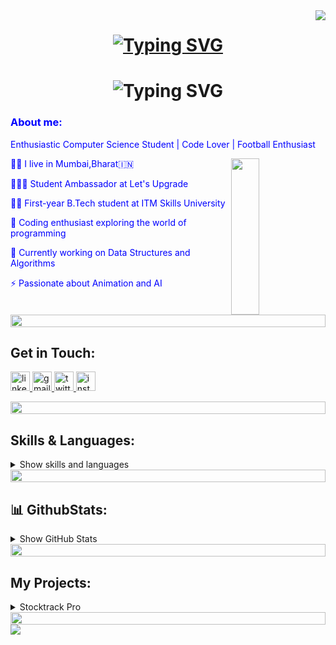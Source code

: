 <img align="right" src="https://visitor-badge.laobi.icu/badge?page_id=husainhakim.husainhakim" />
 <h1 align="center">
<a href="https://git.io/typing-svg"><img src="https://readme-typing-svg.herokuapp.com?font=Press+Start+2P&size=25&pause=1000&color=733FD0&random=false&width=690&height=64&lines=WELCOME+TO+MY+++PROFILE;" alt="Typing SVG" /></a>
</h1>
<h1 align="center"
<a href="https://git.io/typing-svg"><img src="https://readme-typing-svg.herokuapp.com?font=Press+Start+2P&size=25&pause=1000&color=733FD0&random=false&width=690&height=64&lines=I'm+Husain+Hakim;" alt="Typing SVG" /></a>
</h1>
<h3 align="left">
    <font color="blue">About me:</font>
</h3>
<div align="left">
    <p><font color="blue">Enthusiastic Computer Science Student | Code Lover | Football Enthusiast</font></p>
    <img align="right" src="https://media.giphy.com/media/v1.Y2lkPTc5MGI3NjExaG13YXN5Z252N3VxdmN3b3pra3dzaWN3cDdzamU5NGExNDBwM2d6bSZlcD12MV9pbnRlcm5hbF9naWZfYnlfaWQmY3Q9Zw/bGgsc5mWoryfgKBx1u/giphy.gif" height="250" width=30% />
    <p><font color="blue">👨‍💻 I live in Mumbai,Bharat🇮🇳</font></p>
    <p><font color="blue">🧑🏻‍🎓 Student Ambassador at Let's Upgrade</font></p>
    <p><font color="blue">👨‍💻 First-year B.Tech student at ITM Skills University</font></p>
    <p><font color="blue">🚀 Coding enthusiast exploring the world of programming</font></p>
    <p><font color="blue">🌱 Currently working on Data Structures and Algorithms</font></p>
    <p><font color="blue">⚡ Passionate about Animation and AI</font></p>
</div>
<div align="left">
    <div align="left">
  <img src="https://i.imgur.com/dBaSKWF.gif" height="20" width="100%">
</div>
   <h2>Get in Touch:</h2>
  <p>
     <a href="https://www.linkedin.com/in/husain-hakim-63a0a6293/" target="_blank">
      <img src="https://img.shields.io/static/v1?message=LinkedIn&logo=linkedin&label=&color=0077B5&logoColor=white&labelColor=&style=for-the-badge" height="31" alt="linkedin logo"  />
    </a>
    <a href="mailto:husain.m.hakim.533@gmail.com" target="_blank">
      <img src="https://img.shields.io/static/v1?message=Gmail&logo=gmail&label=&color=red&logoColor=white&labelColor=&style=for-the-badge" height="31" alt="gmail logo"  />
    </a>
    <a href="https://twitter.com/Husain533" target="_blank">
      <img src="https://img.shields.io/static/v1?message=Twitter&logo=twitter&label=&color=1DA1F2&logoColor=white&labelColor=&style=for-the-badge" height="31" alt="twitter logo"  />
     <a href="https://www.instagram.com/dissector_of_hopes/" target="_blank">
      <img src="https://img.shields.io/static/v1?message=Instagram&logo=instagram&label=&color=E4405F&logoColor=white&labelColor=&style=for-the-badge" height="31" alt="instagram logo"  />
    </a>
    </a>
  </p>
</div>

<div align="left">
    <div align="left">
  <img src="https://i.imgur.com/dBaSKWF.gif" height="20" width="100%">  
</div>
<h2> Skills &amp; Languages:</h2>
<details>
    <summary>Show skills and languages</summary>
  <div align="left">
    <h4>Coding Environments:</h4>
    <p>
      <img src="https://img.shields.io/badge/jupyter-%23FA0F00.svg?style=for-the-badge&logo=jupyter&logoColor=white" alt="Jupyter Notebook">
      <img src="https://img.shields.io/badge/Visual%20Studio%20Code-0078d7.svg?style=for-the-badge&logo=visual-studio-code&logoColor=white" alt="Visual Studio Code">
    </p>
    <h4>Languages:</h4>
    <img src="https://techstack-generator.vercel.app/python-icon.svg" alt="icon" width="50" height="50" />
    <img src="https://techstack-generator.vercel.app/cpp-icon.svg" alt="icon" width="60" height="60" />
    <img src="https://skillicons.dev/icons?i=c,py&theme=dark" />
    <img src="https://upload.wikimedia.org/wikipedia/commons/7/75/Scratch.logo.S.png" width="50" height="50">
    <h4>Version Control:</h4>
    <p>
      <img src="https://skillicons.dev/icons?i=git,github&theme=dark" />
    </p>
    <h4>No Code:</h4>
    <p>
      <img src="https://www.appsheet.com/Content/img/material/appsheet_rebrand_logo.svg" width="50" height="50" theme="dark"> 
      <img src="https://img.shields.io/badge/wix-0078d7.svg?style=for-the-badge&logo=&logoColor=black" width="50" height="50" theme="light">
    </p>
     <h4>Tools:</h4>
    <p>
          <img src="https://media.licdn.com/dms/image/D5612AQGny7xsSSLQ-A/article-cover_image-shrink_600_2000/0/1699480666080?e=2147483647&v=beta&t=3jmL98hJa2MwOmEPsQZ9t3zAH3CjBLEIL-ugNdJ31tY" width="50" height="50">
    </p>
    </p>
   <h4>
    
   </h4>
  </div>
</details>
    <div align="center">
  <img src="https://i.imgur.com/dBaSKWF.gif" height="20" width="100%">
</div>

## 📊 GithubStats:
<details>
  <summary>Show GitHub Stats</summary>
    <div align="left">
      <h2>Most Used Languages:</h2>
      <p><img src="https://github-readme-stats.vercel.app/api/top-langs/?username=husainhakim&theme=algolia&hide_border=true&langs_count=5" alt="Most used languages" /></p>
      <h2>My Github Trophies:</h2>
      <p><img src="https://github-profile-trophy.vercel.app/?username=husainhakim&theme=algolia&margin-w=5&margin-h=5" alt="Github Trophy" /></p>
      <h2>Other Stats:</h2>
      <img src="https://github-readme-stats.vercel.app/api?username=husainhakim&theme=aura&show_icons=true" />
      <img src="http://github-profile-summary-cards.vercel.app/api/cards/repos-per-language?username=husainhakim&theme=aura" />
      <img src="http://github-profile-summary-cards.vercel.app/api/cards/most-commit-language?username=husainhakim&theme=aura" />
      <img src="http://github-profile-summary-cards.vercel.app/api/cards/stats?username=husainhakim&theme=aura" />
      <img src="http://github-profile-summary-cards.vercel.app/api/cards/productive-time?username=husainhakim&theme=aura&utcOffset=5.3" />
    </div>
  </div>
</details>
<div align="center">
  <img src="https://i.imgur.com/dBaSKWF.gif" height="20" width="100%">
</div>
 <h2>My Projects:</h2>
  <details>
  
  <summary>Stocktrack Pro</summary>
  <p>Stocktrack Pro is an inventory management app that I developed. An efficient inventory management app streamlines stock control, tracking, and organization effortlessly. Simplifying operations, it optimizes inventory levels, enhances accuracy, and boosts productivity. With intuitive interfaces and real-time updates, it ensures seamless inventory supervision across diverse industries, empowering businesses for smoother operations and informed decision-making.</p>
   
  <p>This is the link to the app I made:<a href="https://www.appsheet.com/start/ca19f70b-c9b9-44a6-ae54-179b832d7234?platform=desktop#viewStack[0][identifier][Type]=Control&viewStack[0][identifier][Name]=Inventory&appName=Stocktrackpro-164314318" target="_blank">Stocktrack Pro App</a></p>
</details>
</div>
<div align="center">
  <img src="https://i.imgur.com/dBaSKWF.gif" height="20" width="100%">
</div>

<img src="https://media.giphy.com/media/v1.Y2lkPTc5MGI3NjExdDFvbGJpbGRueWZkMnAwamdpZGc5b2o3bHFwaHJ2ZGZ5dWtmd240NCZlcD12MV9pbnRlcm5hbF9naWZfYnlfaWQmY3Q9Zw/B4jfJqiIxvU08/giphy.gif" >
